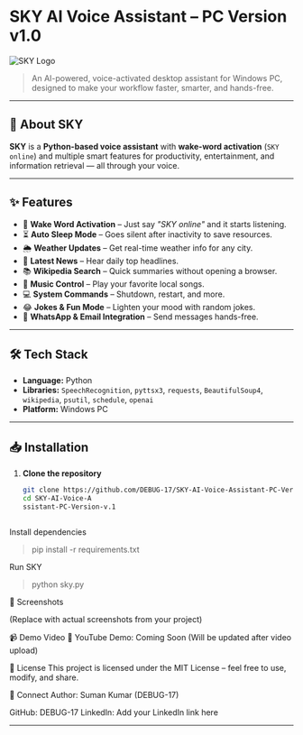 # SKY AI Voice Assistant – PC Version v1.0

![SKY Logo](https://via.placeholder.com/600x200.png?text=SKY+AI+Voice+Assistant)

> An AI-powered, voice-activated desktop assistant for Windows PC, designed to make your workflow faster, smarter, and hands-free.

---

## 🚀 About SKY
**SKY** is a **Python-based voice assistant** with **wake-word activation** (`SKY online`) and multiple smart features for productivity, entertainment, and information retrieval — all through your voice.

---

## ✨ Features
- 🎤 **Wake Word Activation** – Just say *"SKY online"* and it starts listening.
- ⏳ **Auto Sleep Mode** – Goes silent after inactivity to save resources.
- 🌦 **Weather Updates** – Get real-time weather info for any city.
- 📰 **Latest News** – Hear daily top headlines.
- 📚 **Wikipedia Search** – Quick summaries without opening a browser.
- 🎵 **Music Control** – Play your favorite local songs.
- 💻 **System Commands** – Shutdown, restart, and more.
- 😂 **Jokes & Fun Mode** – Lighten your mood with random jokes.
- 📧 **WhatsApp & Email Integration** – Send messages hands-free.

---

## 🛠️ Tech Stack
- **Language:** Python
- **Libraries:** `SpeechRecognition`, `pyttsx3`, `requests`, `BeautifulSoup4`, `wikipedia`, `psutil`, `schedule`, `openai`
- **Platform:** Windows PC

---

## 📥 Installation
1. **Clone the repository**
   ```bash
   git clone https://github.com/DEBUG-17/SKY-AI-Voice-Assistant-PC-Version-v.1.git
   cd SKY-AI-Voice-A
   ssistant-PC-Version-v.1



Install dependencies
>pip install -r requirements.txt



Run SKY
>python sky.py


📸 Screenshots

(Replace with actual screenshots from your project)

📹 Demo Video
🎥 YouTube Demo: Coming Soon
(Will be updated after video upload)

📜 License
This project is licensed under the MIT License – feel free to use, modify, and share.

🔗 Connect
Author: Suman Kumar (DEBUG-17)

GitHub: DEBUG-17
LinkedIn: Add your LinkedIn link here



---
